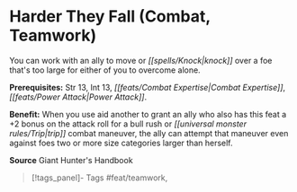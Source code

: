 ﻿---
cssclass: [feats]

---
# Harder They Fall (Combat, Teamwork)

You can work with an ally to move or _[[spells/Knock|knock]]_ over a foe that's too large for either of you to overcome alone.

**Prerequisites:** Str 13, Int 13, _[[feats/Combat Expertise|Combat Expertise]]_, _[[feats/Power Attack|Power Attack]]_.

**Benefit:** When you use aid another to grant an ally who also has this feat a +2 bonus on the attack roll for a bull rush or _[[universal monster rules/Trip|trip]]_ combat maneuver, the ally can attempt that maneuver even against foes two or more size categories larger than herself.

**Source** Giant Hunter's Handbook
>[!tags_panel]- Tags
> #feat/teamwork, 